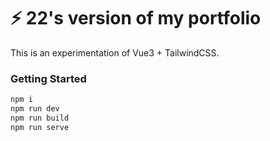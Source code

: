 # ⚡ 22's version of my portfolio

This is an experimentation of Vue3 + TailwindCSS.

### Getting Started

```sh
npm i
npm run dev
npm run build
npm run serve
```
